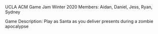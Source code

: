 UCLA ACM Game Jam Winter 2020
Members: Aidan, Daniel, Jess, Ryan, Sydney

Game Description: Play as Santa as you deliver presents during a zombie apocalypse